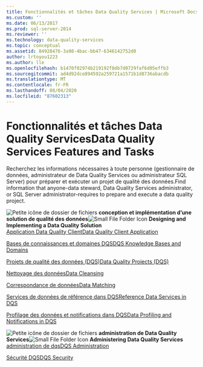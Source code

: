 ```yaml
---
title: Fonctionnalités et tâches Data Quality Services | Microsoft Docs
ms.custom: ''
ms.date: 06/13/2017
ms.prod: sql-server-2014
ms.reviewer: ''
ms.technology: data-quality-services
ms.topic: conceptual
ms.assetid: 84928476-3a98-4bac-bb47-6346142752d0
author: lrtoyou1223
ms.author: lle
ms.openlocfilehash: b1470f02974b219192f8db7d0729faf6d05effb3
ms.sourcegitcommit: ad4d92dce894592a259721a1571b1d8736abacdb
ms.translationtype: MT
ms.contentlocale: fr-FR
ms.lasthandoff: 08/04/2020
ms.locfileid: "87602313"
---
```

# <a name="data-quality-services-features-and-tasks"></a><span data-ttu-id="5f631-102">Fonctionnalités et tâches Data Quality Services</span><span class="sxs-lookup"><span data-stu-id="5f631-102">Data Quality Services Features and Tasks</span></span>
  <span data-ttu-id="5f631-103">Recherchez les informations nécessaires à toute personne (gestionnaire de données, administrateur de Data Quality Services ou administrateur SQL Server) pour préparer et exécuter un projet de qualité des données.</span><span class="sxs-lookup"><span data-stu-id="5f631-103">Find information that anyone-data steward, Data Quality Services administrator, or SQL Server administrator-requires to prepare and execute a data quality project.</span></span>  
  
 <span data-ttu-id="5f631-104">![Petite icône de dossier de fichiers](../../2014/integration-services/media/filefolder-small.gif "Petite icône de dossier de fichiers") **conception et implémentation d’une solution de qualité des données**</span><span class="sxs-lookup"><span data-stu-id="5f631-104">![Small File Folder Icon](../../2014/integration-services/media/filefolder-small.gif "Small File Folder Icon") **Designing and Implementing a Data Quality Solution**</span></span>  
 [<span data-ttu-id="5f631-105">Application Data Quality Client</span><span class="sxs-lookup"><span data-stu-id="5f631-105">Data Quality Client Application</span></span>](../../2014/data-quality-services/data-quality-client-application.md)  
  
 [<span data-ttu-id="5f631-106">Bases de connaissances et domaines DQS</span><span class="sxs-lookup"><span data-stu-id="5f631-106">DQS Knowledge Bases and Domains</span></span>](../../2014/data-quality-services/dqs-knowledge-bases-and-domains.md)  
  
 [<span data-ttu-id="5f631-107">Projets de qualité des données &#40;DQS&#41;</span><span class="sxs-lookup"><span data-stu-id="5f631-107">Data Quality Projects &#40;DQS&#41;</span></span>](../../2014/data-quality-services/data-quality-projects-dqs.md)  
  
 [<span data-ttu-id="5f631-108">Nettoyage des données</span><span class="sxs-lookup"><span data-stu-id="5f631-108">Data Cleansing</span></span>](../../2014/data-quality-services/data-cleansing.md)  
  
 [<span data-ttu-id="5f631-109">Correspondance de données</span><span class="sxs-lookup"><span data-stu-id="5f631-109">Data Matching</span></span>](../../2014/data-quality-services/data-matching.md)  
  
 [<span data-ttu-id="5f631-110">Services de données de référence dans DQS</span><span class="sxs-lookup"><span data-stu-id="5f631-110">Reference Data Services in DQS</span></span>](../../2014/data-quality-services/reference-data-services-in-dqs.md)  
  
 [<span data-ttu-id="5f631-111">Profilage des données et notifications dans DQS</span><span class="sxs-lookup"><span data-stu-id="5f631-111">Data Profiling and Notifications in DQS</span></span>](../../2014/data-quality-services/data-profiling-and-notifications-in-dqs.md)  
  
 <span data-ttu-id="5f631-112">![Petite icône de dossier de fichiers](../../2014/integration-services/media/filefolder-small.gif "Petite icône de dossier de fichiers") **administration de Data Quality Services**</span><span class="sxs-lookup"><span data-stu-id="5f631-112">![Small File Folder Icon](../../2014/integration-services/media/filefolder-small.gif "Small File Folder Icon") **Administering Data Quality Services**</span></span>  
 [<span data-ttu-id="5f631-113">administration de dqs</span><span class="sxs-lookup"><span data-stu-id="5f631-113">DQS Administration</span></span>](../../2014/data-quality-services/dqs-administration.md)  
  
 [<span data-ttu-id="5f631-114">Sécurité DQS</span><span class="sxs-lookup"><span data-stu-id="5f631-114">DQS Security</span></span>](../../2014/data-quality-services/dqs-security.md)  
  
  
